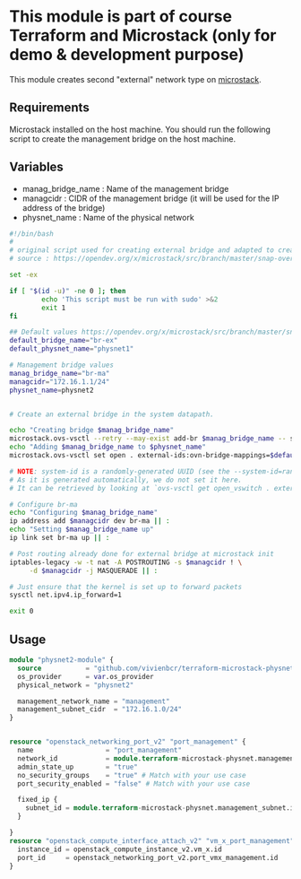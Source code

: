 # This module is part of course Terraform and Microstack (only for demo & development purpose)

This module creates second "external" network type on [microstack](https://snapcraft.io/microstack).

## Requirements

Microstack installed on the host machine.
You should run the following script to create the management bridge on the host machine.

## Variables

- manag_bridge_name : Name of the management bridge
- managcidr : CIDR of the management bridge (it will be used for the IP address of the bridge)
- physnet_name : Name of the physical network



```bash
#!/bin/bash
#
# original script used for creating external bridge and adapted to create a management bridge 
# source : https://opendev.org/x/microstack/src/branch/master/snap-overlay/bin/setup-br-ex

set -ex

if [ "$(id -u)" -ne 0 ]; then
        echo 'This script must be run with sudo' >&2
        exit 1
fi

## Default values https://opendev.org/x/microstack/src/branch/master/snap-overlay/bin/set-default-config.py
default_bridge_name="br-ex"
default_physnet_name="physnet1"

# Management bridge values
manag_bridge_name="br-ma"
managcidr="172.16.1.1/24"
physnet_name=physnet2


# Create an external bridge in the system datapath.

echo "Creating bridge $manag_bridge_name"
microstack.ovs-vsctl --retry --may-exist add-br $manag_bridge_name -- set bridge $manag_bridge_name datapath_type=system protocols=OpenFlow13,OpenFlow15
echo "Adding $manag_bridge_name to $physnet_name"
microstack.ovs-vsctl set open . external-ids:ovn-bridge-mappings=$default_physnet_name:$default_bridge_name,$physnet_name:$manag_bridge_name

# NOTE: system-id is a randomly-generated UUID (see the --system-id=random option for ovs-ctl)
# As it is generated automatically, we do not set it here.
# It can be retrieved by looking at `ovs-vsctl get open_vswitch . external-ids`.

# Configure br-ma
echo "Configuring $manag_bridge_name"
ip address add $managcidr dev br-ma || :
echo "Setting $manag_bridge_name up"
ip link set br-ma up || :

# Post routing already done for external bridge at microstack init
iptables-legacy -w -t nat -A POSTROUTING -s $managcidr ! \
     -d $managcidr -j MASQUERADE || :

# Just ensure that the kernel is set up to forward packets
sysctl net.ipv4.ip_forward=1

exit 0
```


## Usage

```terraform
module "physnet2-module" {
  source           = "github.com/vivienbcr/terraform-microstack-physnet"
  os_provider      = var.os_provider
  physical_network = "physnet2"

  management_network_name = "management"
  management_subnet_cidr  = "172.16.1.0/24"
}


resource "openstack_networking_port_v2" "port_management" {
  name                  = "port_management"
  network_id            = module.terraform-microstack-physnet.management_network.id
  admin_state_up        = "true"
  no_security_groups    = "true" # Match with your use case
  port_security_enabled = "false" # Match with your use case

  fixed_ip {
    subnet_id = module.terraform-microstack-physnet.management_subnet.id
  }

}
resource "openstack_compute_interface_attach_v2" "vm_x_port_management" {
  instance_id = openstack_compute_instance_v2.vm_x.id
  port_id     = openstack_networking_port_v2.port_vmx_management.id
}
```
